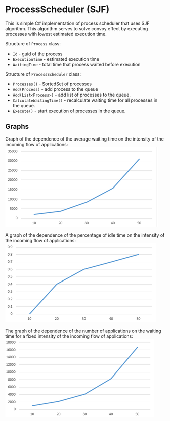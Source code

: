 # ProcessScheduler (SJF)

This is simple C# implementation of process scheduler that uses SJF algorithm.
This algorithm serves to solve convoy effect by executing processes with lowest estimated execution time.


Structure of `Process` class:
- `Id` - guid of the process
- `ExecutionTime` - estimated execution time
- `WaitingTime` - total time that process waited before execution

Structure of `ProcessScheduler` class:
- `Processes()` - SortedSet of processes
- `Add(Process)` - add process to the queue
- `Add(List<Process>)` - add list of processes to the queue.
- `CalculateWaitingTime()` - recalculate waiting time for all processes in the queue.
- `Execute()` - start execution of processes in the queue.

## Graphs

Graph of the dependence of the average waiting time on the intensity of the incoming flow of applications:
![1](img/img1.png)


A graph of the dependence of the percentage of idle time on the intensity of the incoming flow of applications:
![2](img/img2.png)

The graph of the dependence of the number of applications on the waiting time for a fixed intensity of the incoming flow of applications:
![3](img/img3.png)
